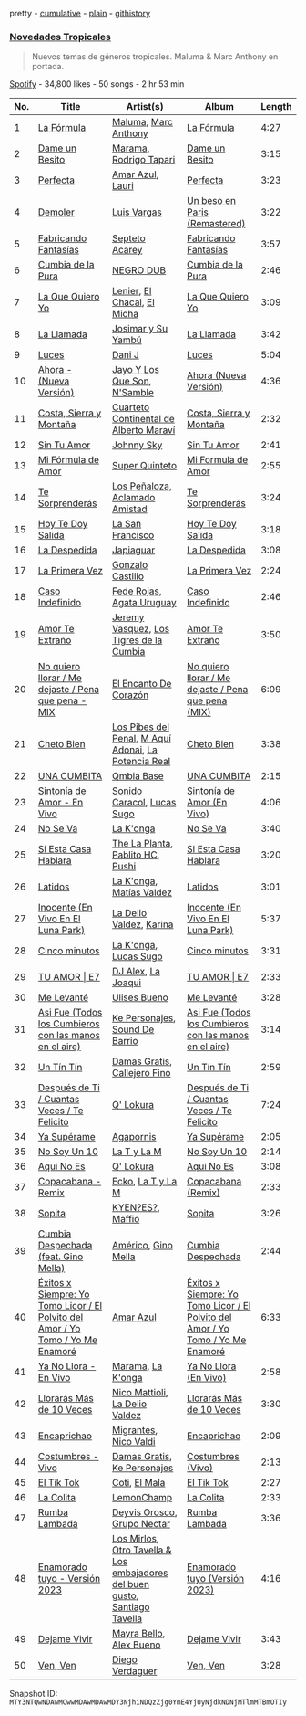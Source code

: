 pretty - [cumulative](/playlists/cumulative/37i9dQZF1DXatk5BgNhCd7.md) - [plain](/playlists/plain/37i9dQZF1DXatk5BgNhCd7) - [githistory](https://github.githistory.xyz/mackorone/spotify-playlist-archive/blob/main/playlists/plain/37i9dQZF1DXatk5BgNhCd7)

### [Novedades Tropicales](https://open.spotify.com/playlist/37i9dQZF1DXatk5BgNhCd7)

> Nuevos temas de géneros tropicales\. Maluma & Marc Anthony en portada.

[Spotify](https://open.spotify.com/user/spotify) - 34,800 likes - 50 songs - 2 hr 53 min

| No. | Title | Artist(s) | Album | Length |
|---|---|---|---|---|
| 1 | [La Fórmula](https://open.spotify.com/track/5Fh9fyHRnSwKLo4asG6fEX) | [Maluma](https://open.spotify.com/artist/1r4hJ1h58CWwUQe3MxPuau), [Marc Anthony](https://open.spotify.com/artist/4wLXwxDeWQ8mtUIRPxGiD6) | [La Fórmula](https://open.spotify.com/album/5BMotNmzFRoGABaWM6YFI2) | 4:27 |
| 2 | [Dame un Besito](https://open.spotify.com/track/2Vl1IkovKwtLBAVUdOqZ0a) | [Marama](https://open.spotify.com/artist/4GepMkTgrIZECoCC55vqjW), [Rodrigo Tapari](https://open.spotify.com/artist/1wkImvL5XLLhrNcmX7sVt4) | [Dame un Besito](https://open.spotify.com/album/2KephD8YhQRMfagIcLI7r8) | 3:15 |
| 3 | [Perfecta](https://open.spotify.com/track/6ENJrMm3Kxj6pZKGGB3DLI) | [Amar Azul](https://open.spotify.com/artist/04TVfWdJWbfH0FOT2zA1Tg), [Lauri](https://open.spotify.com/artist/5DkMnet9UIBiZY5TlAPsKo) | [Perfecta](https://open.spotify.com/album/4t1mtvtgdEtwlfen0Ks7yp) | 3:23 |
| 4 | [Demoler](https://open.spotify.com/track/0LrZbTDXgp3qestaXxxQQQ) | [Luis Vargas](https://open.spotify.com/artist/6Mjbr8K3MiiRMqmFIB4zWq) | [Un beso en Paris \(Remastered\)](https://open.spotify.com/album/54ZHE7TymiRSvqBOizqsOR) | 3:22 |
| 5 | [Fabricando Fantasías](https://open.spotify.com/track/5wtobh7w5HnPnZse4dRd8s) | [Septeto Acarey](https://open.spotify.com/artist/5Vz74ibGHBQaUa2ALDOH0v) | [Fabricando Fantasías](https://open.spotify.com/album/4FKwqeMsUmUsNCS2EXtjZJ) | 3:57 |
| 6 | [Cumbia de la Pura](https://open.spotify.com/track/1Iu81JrM7jl7Hxc0VXHtRI) | [NEGRO DUB](https://open.spotify.com/artist/65VS702SIPGgTpWgTQupMA) | [Cumbia de la Pura](https://open.spotify.com/album/5AnKz0XwvrDu6Q7SAOrSVb) | 2:46 |
| 7 | [La Que Quiero Yo](https://open.spotify.com/track/1FGfYaq4XPNoDaQiZIcb4e) | [Lenier](https://open.spotify.com/artist/4zWFlKgU4j7ryWg5nsOmU6), [El Chacal](https://open.spotify.com/artist/1xFn1xod58AGaSZjrxdiXA), [El Micha](https://open.spotify.com/artist/0d7jzRhjOifL8X9hxNvbEn) | [La Que Quiero Yo](https://open.spotify.com/album/5x3pcGwDfquEZJ7Szi5ktB) | 3:09 |
| 8 | [La Llamada](https://open.spotify.com/track/2CPXNiBLtEqrk0C8POsnW5) | [Josimar y Su Yambú](https://open.spotify.com/artist/25gsQNkL2qTq778NWyughs) | [La Llamada](https://open.spotify.com/album/2KfaELlsmIPx2oQka4ZMZY) | 3:42 |
| 9 | [Luces](https://open.spotify.com/track/7I0byZ6nqmB1wqi2zX6uK6) | [Dani J](https://open.spotify.com/artist/3TEhIeweC59okLmqFu6LWv) | [Luces](https://open.spotify.com/album/33ohTB6fe1Jz1EIGHXraVb) | 5:04 |
| 10 | [Ahora \- \(Nueva Versión\)](https://open.spotify.com/track/7zi38N4DOCN6Rge2x2tzZM) | [Jayo Y Los Que Son](https://open.spotify.com/artist/4PBNiPbHphKFQElFxwDSLW), [N'Samble](https://open.spotify.com/artist/7Ksq8BTaGcbM7OgVQi3y8f) | [Ahora \(Nueva Versión\)](https://open.spotify.com/album/2d17SB6GGlRGML8e2iRnmF) | 4:36 |
| 11 | [Costa, Sierra y Montaña](https://open.spotify.com/track/61MdpHvJ4jYR4qa2x6S8NX) | [Cuarteto Continental de Alberto Maraví](https://open.spotify.com/artist/22YXWmEIyYQ4UL4j4QsHyq) | [Costa, Sierra y Montaña](https://open.spotify.com/album/5asWOQFdUxkjW7gZnG95xW) | 2:32 |
| 12 | [Sin Tu Amor](https://open.spotify.com/track/3fWAe3mBB6PfCMGocEiwbl) | [Johnny Sky](https://open.spotify.com/artist/3EVZsBWq5KqdtS6eVNHN8d) | [Sin Tu Amor](https://open.spotify.com/album/6yjjKUSBZeIOfJCuSHmPla) | 2:41 |
| 13 | [Mi Fórmula de Amor](https://open.spotify.com/track/4CVsyjUiuddcgeUPiAK2Z7) | [Super Quinteto](https://open.spotify.com/artist/4ArkxyeBPg8alE9CcBf86X) | [Mi Formula de Amor](https://open.spotify.com/album/7oTd7Mu8VHDaxaKJ5QZkWy) | 2:55 |
| 14 | [Te Sorprenderás](https://open.spotify.com/track/7yvr8Inl4NbQHR2a8KmKHy) | [Los Peñaloza](https://open.spotify.com/artist/5HCLthv6IZFjkrhGMHKmli), [Aclamado Amistad](https://open.spotify.com/artist/5kmcANJ07GntkrPxTW8PnW) | [Te Sorprenderás](https://open.spotify.com/album/43fn9uGk0xxzxUBQ9inyNX) | 3:24 |
| 15 | [Hoy Te Doy Salida](https://open.spotify.com/track/6pFjZWn7gF57DZ7Vd5loo9) | [La San Francisco](https://open.spotify.com/artist/5PjBUzYkEvqbzBw5HtEAEr) | [Hoy Te Doy Salida](https://open.spotify.com/album/2zBmYqGEuHtE37jPd1PIbM) | 3:18 |
| 16 | [La Despedida](https://open.spotify.com/track/7dg5Ftm2r7DTWxZ2jStavG) | [Japiaguar](https://open.spotify.com/artist/3yj43IXk2ADWZ9y6Q2oRMK) | [La Despedida](https://open.spotify.com/album/7tk1J50942TGMsEGUGGlJJ) | 3:08 |
| 17 | [La Primera Vez](https://open.spotify.com/track/6FTGItR8uFjpOQGa8AAlak) | [Gonzalo Castillo](https://open.spotify.com/artist/77xPFPxusAy6VVAXc6pWFg) | [La Primera Vez](https://open.spotify.com/album/1fgbiHKQGZhwGutBh2OdFx) | 2:24 |
| 18 | [Caso Indefinido](https://open.spotify.com/track/1J5CKvOAwJHN6O3ghWPoap) | [Fede Rojas](https://open.spotify.com/artist/0xJhZwxGtFJ6n5ZAJbVAEe), [Agata Uruguay](https://open.spotify.com/artist/1i09cLSfZNYlP8yx7XbK6M) | [Caso Indefinido](https://open.spotify.com/album/13qbabvEQAj6MuDugDsKic) | 2:46 |
| 19 | [Amor Te Extraño](https://open.spotify.com/track/7iAajMtFnyZGHfICpTv9qU) | [Jeremy Vasquez](https://open.spotify.com/artist/2bVM6KRU1TcrN78I4NxbHD), [Los Tigres de la Cumbia](https://open.spotify.com/artist/044y0XSznUpOIzgp61qwT1) | [Amor Te Extraño](https://open.spotify.com/album/2vdmYcRK1buzqPYlzL35Vb) | 3:50 |
| 20 | [No quiero llorar / Me dejaste / Pena que pena \- MIX](https://open.spotify.com/track/6t4DWtgZawqinhh9QR6zJi) | [El Encanto De Corazón](https://open.spotify.com/artist/0e4mJsxNyor60CJ34EtJd2) | [No quiero llorar / Me dejaste / Pena que pena \(MIX\)](https://open.spotify.com/album/1qYtx79v9hdNIdFhc3dACq) | 6:09 |
| 21 | [Cheto Bien](https://open.spotify.com/track/2nNjAC1YrczJO1rkW35qUp) | [Los Pibes del Penal](https://open.spotify.com/artist/23h9kiR8GTLVQyoGWVubqi), [M Aquí Adonai](https://open.spotify.com/artist/0tRavoC8r9ZGglVJHbGpzy), [La Potencia Real](https://open.spotify.com/artist/2XUSardbn6PIVVxlmzm13N) | [Cheto Bien](https://open.spotify.com/album/0dGC92UKIn1ci1YbxYh7eF) | 3:38 |
| 22 | [UNA CUMBITA](https://open.spotify.com/track/3GpnVe55oNyrjtrKy8ZMQJ) | [Qmbia Base](https://open.spotify.com/artist/32uFGCnRZ9pD5CXmlfaJcU) | [UNA CUMBITA](https://open.spotify.com/album/2xQpj4BrjTCrMmPgHYs4Az) | 2:15 |
| 23 | [Sintonía de Amor \- En Vivo](https://open.spotify.com/track/4Itb8t7D0uFYfQ0xOjfOHF) | [Sonido Caracol](https://open.spotify.com/artist/2QoRWNLJ6A9M8f9F0ovGcM), [Lucas Sugo](https://open.spotify.com/artist/0WnP62TjkFfRrt52yE8zcX) | [Sintonía de Amor \(En Vivo\)](https://open.spotify.com/album/6Tm8kJ7OoHQqSBB99GuhXr) | 4:06 |
| 24 | [No Se Va](https://open.spotify.com/track/44VMZB1D8fovWxdDIwIPo6) | [La K'onga](https://open.spotify.com/artist/3ghRXw2nUEH2THaL82hw8R) | [No Se Va](https://open.spotify.com/album/7Cn5f97ZxIoUwstXEtWaTJ) | 3:40 |
| 25 | [Si Esta Casa Hablara](https://open.spotify.com/track/2F3j0BgLcRjuAd7gAvrlQp) | [The La Planta](https://open.spotify.com/artist/4oZolC0sCwCAKqsNXfRlVS), [Pablito HC](https://open.spotify.com/artist/3VGOer5eApPF1qsyYXlMFT), [Pushi](https://open.spotify.com/artist/1l6UgL5G16tId4qoYH8qJn) | [Si Esta Casa Hablara](https://open.spotify.com/album/7JTFZ8I4RPHodlhmX2faiP) | 3:20 |
| 26 | [Latidos](https://open.spotify.com/track/2WFrChyI5KlmxunG45Sqws) | [La K'onga](https://open.spotify.com/artist/3ghRXw2nUEH2THaL82hw8R), [Matías Valdez](https://open.spotify.com/artist/6SGCqG5HEr5gFZR9ct8wID) | [Latidos](https://open.spotify.com/album/307d2X9AdbxbyFd008xmn7) | 3:01 |
| 27 | [Inocente \(En Vivo En El Luna Park\)](https://open.spotify.com/track/6qM2i722HNgqvpNBwYzKIk) | [La Delio Valdez](https://open.spotify.com/artist/3tzacGOmngxUV8W8lU9h3Q), [Karina](https://open.spotify.com/artist/1QZuAtDYNrk2QMogJulsyq) | [Inocente \(En Vivo En El Luna Park\)](https://open.spotify.com/album/2HsF8RzCLIH8Mz5dt1mSrf) | 5:37 |
| 28 | [Cinco minutos](https://open.spotify.com/track/4M7gtZi4Tai6gJMIkNzWcC) | [La K'onga](https://open.spotify.com/artist/3ghRXw2nUEH2THaL82hw8R), [Lucas Sugo](https://open.spotify.com/artist/0WnP62TjkFfRrt52yE8zcX) | [Cinco minutos](https://open.spotify.com/album/2q2u75ecRs9D2IhKY2bo1R) | 3:31 |
| 29 | [TU AMOR \| E7](https://open.spotify.com/track/3N6rAKpPraBOZqn9RhSrz0) | [DJ Alex](https://open.spotify.com/artist/7ygNQCdpQWW7iSWAxDhvhI), [La Joaqui](https://open.spotify.com/artist/60XHOAhvEBiV6BGBOv8ClM) | [TU AMOR \| E7](https://open.spotify.com/album/772pSj9TMLYJoULLYIEVBX) | 2:33 |
| 30 | [Me Levanté](https://open.spotify.com/track/0VyS8re7IhTDbpZmKrKfv2) | [Ulises Bueno](https://open.spotify.com/artist/2UqRkW2wfEkZmyvKyTTv2W) | [Me Levanté](https://open.spotify.com/album/2mHs7EdBXg7dMkFvDMZC9d) | 3:28 |
| 31 | [Asi Fue \(Todos los Cumbieros con las manos en el aire\)](https://open.spotify.com/track/1TqVbvwPmESLvgkueeJI4V) | [Ke Personajes](https://open.spotify.com/artist/06Q5VlSAku57lFzyME3HrM), [Sound De Barrio](https://open.spotify.com/artist/6jz0DkcaOtGlaNOA67rzIU) | [Asi Fue \(Todos los Cumbieros con las manos en el aire\)](https://open.spotify.com/album/1jnDr8K9IxgrZM94g6fXD1) | 3:14 |
| 32 | [Un Tín Tín](https://open.spotify.com/track/2gRN8dGLqnpj0TKoGE8sb5) | [Damas Gratis](https://open.spotify.com/artist/3YeBTR1Q1rUxKguz4jP6UV), [Callejero Fino](https://open.spotify.com/artist/6GRwwWAtmusrgAL5JF9Dfr) | [Un Tín Tín](https://open.spotify.com/album/4a5QcsvWyKziBN7cNw1E5b) | 2:59 |
| 33 | [Después de Ti / Cuantas Veces / Te Felicito](https://open.spotify.com/track/7b4hZRdUXRgCWJxQZhA7Kf) | [Q' Lokura](https://open.spotify.com/artist/7dlkBH23ERFXxuNoMHq94Y) | [Después de Ti / Cuantas Veces / Te Felicito](https://open.spotify.com/album/1wGqGNxHO2R8jIYNh3Y6TF) | 7:24 |
| 34 | [Ya Supérame](https://open.spotify.com/track/0jPKUwIK6xiB5xZWXoYGXk) | [Agapornis](https://open.spotify.com/artist/27Yc5RzJf27tJfqezJnHY1) | [Ya Supérame](https://open.spotify.com/album/7yMrWYOXO2U8ZTl8DT8sE1) | 2:05 |
| 35 | [No Soy Un 10](https://open.spotify.com/track/3S3WhDTKcVtuRfWfJulLuE) | [La T y La M](https://open.spotify.com/artist/1FxPMQ9A0882eNDx3ZkD6B) | [No Soy Un 10](https://open.spotify.com/album/1w15wkI8Fnelrb4dMkCiFr) | 2:14 |
| 36 | [Aqui No Es](https://open.spotify.com/track/7xUuyJLGZg0osGSxhlI8MV) | [Q' Lokura](https://open.spotify.com/artist/7dlkBH23ERFXxuNoMHq94Y) | [Aqui No Es](https://open.spotify.com/album/39ONwIdsefek7bPlFV75an) | 3:08 |
| 37 | [Copacabana \- Remix](https://open.spotify.com/track/5QNPsYAr31UzNJ0NlsYPVQ) | [Ecko](https://open.spotify.com/artist/2Jb9jVnCpWkXtoGznFJ6bF), [La T y La M](https://open.spotify.com/artist/1FxPMQ9A0882eNDx3ZkD6B) | [Copacabana \(Remix\)](https://open.spotify.com/album/3FBdw6cz2xafwzvukIVtuy) | 2:33 |
| 38 | [Sopita](https://open.spotify.com/track/4eXzQyAZ4jow5Hh41vqfgb) | [KYEN?ES?](https://open.spotify.com/artist/7clZc3rkBtBtHiZtwmkXXx), [Maffio](https://open.spotify.com/artist/5RzT7CM6Ot0sh0EHefMicV) | [Sopita](https://open.spotify.com/album/7aeqawsfMYRteFQJ3Srl5I) | 3:26 |
| 39 | [Cumbia Despechada \(feat\. Gino Mella\)](https://open.spotify.com/track/0i38plpKu7S0NCIh8PfcFM) | [Américo](https://open.spotify.com/artist/6eUAVH8tSq8WSJGPLeDN9c), [Gino Mella](https://open.spotify.com/artist/7HYJrA3HSTNDmkl5pylhaY) | [Cumbia Despechada](https://open.spotify.com/album/6LW0dk5JXVmNLHOCIzoim2) | 2:44 |
| 40 | [Éxitos x Siempre: Yo Tomo Licor / El Polvito del Amor / Yo Tomo / Yo Me Enamoré](https://open.spotify.com/track/66ykf0soCVZkZ06TNM9amH) | [Amar Azul](https://open.spotify.com/artist/04TVfWdJWbfH0FOT2zA1Tg) | [Éxitos x Siempre: Yo Tomo Licor / El Polvito del Amor / Yo Tomo / Yo Me Enamoré](https://open.spotify.com/album/0YaCH7Jn1POPciuotWpZcV) | 6:33 |
| 41 | [Ya No Llora \- En Vivo](https://open.spotify.com/track/0wW9gBzVnskOA1xqDXvsVb) | [Marama](https://open.spotify.com/artist/4GepMkTgrIZECoCC55vqjW), [La K'onga](https://open.spotify.com/artist/3ghRXw2nUEH2THaL82hw8R) | [Ya No Llora \(En Vivo\)](https://open.spotify.com/album/587zI6AqCzZv9ZItyl8h6S) | 2:58 |
| 42 | [Llorarás Más de 10 Veces](https://open.spotify.com/track/10VUJfqV8GGuJovH0x9Q4e) | [Nico Mattioli](https://open.spotify.com/artist/6WVAHhEnELJ0NI11yZu9j1), [La Delio Valdez](https://open.spotify.com/artist/3tzacGOmngxUV8W8lU9h3Q) | [Llorarás Más de 10 Veces](https://open.spotify.com/album/5NmYayaP0sr0anmXO9D8hz) | 3:30 |
| 43 | [Encaprichao](https://open.spotify.com/track/1d2UAejVm1DMf78pfick1d) | [Migrantes](https://open.spotify.com/artist/48R2gYdPKtfnfKAzhSVPUx), [Nico Valdi](https://open.spotify.com/artist/0uxYECT7XqHNccQAg5Uhe4) | [Encaprichao](https://open.spotify.com/album/0kfRkigR4yiYk7dKVBVfCz) | 2:09 |
| 44 | [Costumbres \- Vivo](https://open.spotify.com/track/6HT88WDVwEJiHEbPuQ5XcB) | [Damas Gratis](https://open.spotify.com/artist/3YeBTR1Q1rUxKguz4jP6UV), [Ke Personajes](https://open.spotify.com/artist/06Q5VlSAku57lFzyME3HrM) | [Costumbres \(Vivo\)](https://open.spotify.com/album/5bF1CFdbRtYvsCbVro137h) | 2:13 |
| 45 | [El Tik Tok](https://open.spotify.com/track/6dhqctc231bFZLZ0UgpMZw) | [Coti](https://open.spotify.com/artist/2I7AGhuHvAzbXh0IuW4UmC), [El Mala](https://open.spotify.com/artist/1LSYfRidvKN3sUXOg8HDWC) | [El Tik Tok](https://open.spotify.com/album/6wK8XuUVv0k8VAl4ur5DfM) | 2:27 |
| 46 | [La Colita](https://open.spotify.com/track/5x9zpEfFjb1wRH73LfsKVP) | [LemonChamp](https://open.spotify.com/artist/3Tralte9fDtBGOq8ULPaXn) | [La Colita](https://open.spotify.com/album/5NCvea7iwmoonfxeLiZq5z) | 2:33 |
| 47 | [Rumba Lambada](https://open.spotify.com/track/2ORs1yepdE5rwXUCUY1S3K) | [Deyvis Orosco](https://open.spotify.com/artist/4Ys2BviobiudpEXEgVtdlV), [Grupo Nectar](https://open.spotify.com/artist/67ktO6WKPZ0h4cBxSBBoep) | [Rumba Lambada](https://open.spotify.com/album/5PvJo278UOT5wfZx72IqKh) | 3:36 |
| 48 | [Enamorado tuyo \- Versión 2023](https://open.spotify.com/track/7nsoIA3sSrIO0bqJBB3gWl) | [Los Mirlos](https://open.spotify.com/artist/1ga48mxYYI9RuUrWLa3voh), [Otro Tavella & Los embajadores del buen gusto](https://open.spotify.com/artist/6rnhTcBQopDtry97jt9veG), [Santiago Tavella](https://open.spotify.com/artist/6hYVAsBhX1PGAD9UnncaH8) | [Enamorado tuyo \(Versión 2023\)](https://open.spotify.com/album/3SndVvsBM18RDIMzCoOTjP) | 4:16 |
| 49 | [Dejame Vivir](https://open.spotify.com/track/1pjgjWlkUmge4Ts8Uog3pN) | [Mayra Bello](https://open.spotify.com/artist/7FVkhdB23Y4MD4zUgUOIG9), [Alex Bueno](https://open.spotify.com/artist/7esCoLcCoCK7FPa9casAH4) | [Dejame Vivir](https://open.spotify.com/album/4SwDz9Tfgbciq7EpAa5ts3) | 3:43 |
| 50 | [Ven, Ven](https://open.spotify.com/track/2qEzWUMScoin9hn8Gqr0s9) | [Diego Verdaguer](https://open.spotify.com/artist/2UFqwY8A3PLcx8pAkg9g5P) | [Ven, Ven](https://open.spotify.com/album/1UsnZRssUcmZxEQFejIrD7) | 3:28 |

Snapshot ID: `MTY3NTQwNDAwMCwwMDAwMDAwMDY3NjhiNDQzZjg0YmE4YjUyNjdkNDNjMTlmMTBmOTIy`
